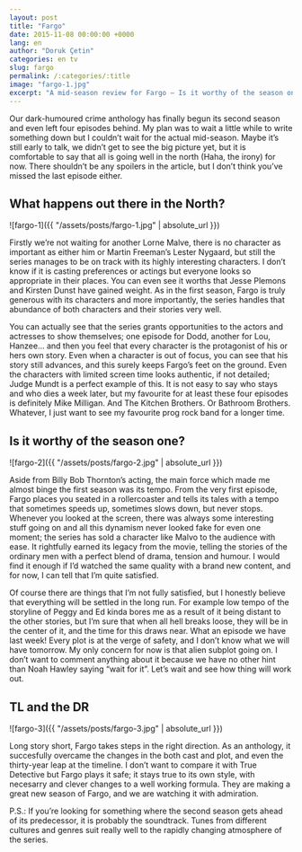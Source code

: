 ```yaml
---
layout: post
title: "Fargo"
date: 2015-11-08 00:00:00 +0000
lang: en
author: "Doruk Çetin"
categories: en tv
slug: fargo
permalink: /:categories/:title
image: "fargo-1.jpg"
excerpt: "A mid-season review for Fargo – Is it worthy of the season one?"
---
```

Our dark-humoured crime anthology has finally begun its second season and even left four episodes behind. My plan was to wait a little while to write something down but I couldn’t wait for the actual mid-season. Maybe it’s still early to talk, we didn’t get to see the big picture yet, but it is comfortable to say that all is going well in the north (Haha, the irony) for now. There shouldn’t be any spoilers in the article, but I don’t think you’ve missed the last episode either.

## What happens out there in the North?
![fargo-1]({{ "/assets/posts/fargo-1.jpg" | absolute_url }})

Firstly we’re not waiting for another Lorne Malve, there is no character as important as either him or Martin Freeman’s Lester Nygaard, but still the series manages to be on track with its highly interesting characters. I don’t know if it is casting preferences or actings but everyone looks so appropriate in their places. You can even see it worths that Jesse Plemons and Kirsten Dunst have gained weight. As in the first season, Fargo is truly generous with its characters and more importantly, the series handles that abundance of both characters and their stories very well.


You can actually see that the series grants opportunities to the actors and actresses to show themselves; one episode for Dodd, another for Lou, Hanzee... and then you feel that every character is the protagonist of his or hers own story. Even when a character is out of focus, you can see that his story still advances, and this surely keeps Fargo’s feet on the ground. Even the characters with limited screen time looks authentic, if not detailed; Judge Mundt is a perfect example of this. It is not easy to say who stays and who dies a week later, but my favourite for at least these four episodes is definitely Mike Milligan. And The Kitchen Brothers. Or Bathroom Brothers. Whatever, I just want to see my favourite prog rock band for a longer time.

## Is it worthy of the season one?
![fargo-2]({{ "/assets/posts/fargo-2.jpg" | absolute_url }})

Aside from Billy Bob Thornton’s acting, the main force which made me almost binge the first season was its tempo. From the very first episode, Fargo places you seated in a rollercoaster and tells its tales with a tempo that sometimes speeds up, sometimes slows down, but never stops. Whenever you looked at the screen, there was always some interesting stuff going on and all this dynamism never looked fake for even one moment; the series has sold a character like Malvo to the audience with ease. It rightfully earned its legacy from the movie, telling the stories of the ordinary men with a perfect blend of drama, tension and humour. I would find it enough if I’d watched the same quality with a brand new content, and for now, I can tell that I’m quite satisfied.


Of course there are things that I’m not fully satisfied, but I honestly believe that everything will be settled in the long run. For example low tempo of the storyline of Peggy and Ed kinda bores me as a result of it being distant to the other stories, but I’m sure that when all hell breaks loose, they will be in the center of it, and the time for this draws near. What an episode we have last week! Every plot is at the verge of safety, and I don’t know what we will have tomorrow. My only concern for now is that alien subplot going on. I don’t want to comment anything about it because we have no other hint than Noah Hawley saying “wait for it”. Let’s wait and see how thing will work out.

## TL and the DR
![fargo-3]({{ "/assets/posts/fargo-3.jpg" | absolute_url }})

Long story short, Fargo takes steps in the right direction. As an anthology, it succesfully overcame the changes in the both cast and plot, and even the thirty-year leap at the timeline. I don’t want to compare it with True Detective but Fargo plays it safe; it stays true to its own style, with necesarry and clever changes to a well working formula. They are making a great new season of Fargo, and we are watching it with admiration.


P.S.: If you’re looking for something where the second season gets ahead of its predecessor, it is probably the soundtrack. Tunes from different cultures and genres suit really well to the rapidly changing atmosphere of the series.
